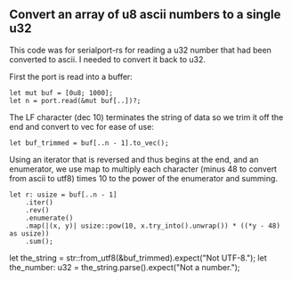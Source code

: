 ## Convert an array of u8 ascii numbers to a single u32

This code was for serialport-rs for reading a u32 number that had been converted to ascii. I needed to convert it back to u32.

First the port is read into a buffer:
```
let mut buf = [0u8; 1000];
let n = port.read(&mut buf[..])?;
```
The LF character (dec 10) terminates the string of data so we trim it off the end and convert to vec for ease of use:
```
let buf_trimmed = buf[..n - 1].to_vec();
```
Using an iterator that is reversed and thus begins at the end, and an enumerator, we use map to multiply each character (minus 48 to convert from ascii to utf8) times 10 to the power of the enumerator and summing.
```
let r: usize = buf[..n - 1]
    .iter()
    .rev()
    .enumerate()
    .map(|(x, y)| usize::pow(10, x.try_into().unwrap()) * ((*y - 48) as usize))
    .sum();
```


let the_string = str::from_utf8(&buf_trimmed).expect("Not UTF-8.");
let the_number: u32 = the_string.parse().expect("Not a number.");
